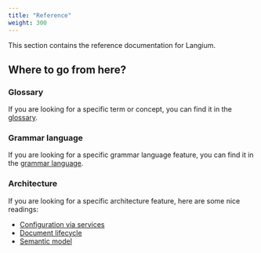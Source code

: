 ```yaml
---
title: "Reference"
weight: 300
---
```


This section contains the reference documentation for Langium.

## Where to go from here?

### Glossary

If you are looking for a specific term or concept, you can find it in the [glossary](/docs/reference/glossary).

### Grammar language

If you are looking for a specific grammar language feature, you can find it in the [grammar language](/docs/reference/grammar-language).

### Architecture

If you are looking for a specific architecture feature, here are some nice readings:

* [Configuration via services](/docs/reference/configuration-services)
* [Document lifecycle](/docs/reference/document-lifecycle)
* [Semantic model](/docs/reference/semantic-model)